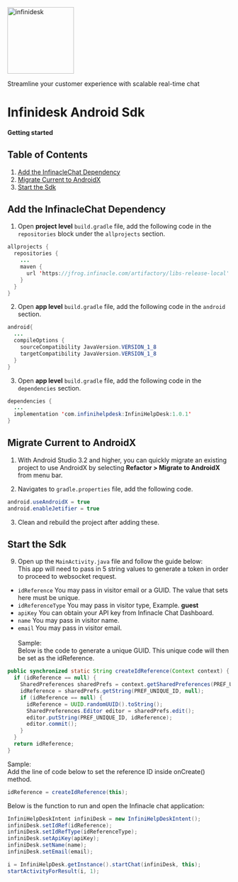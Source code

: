 
<p align="left">
  <a href="https://desk.infinacle.com/">
    <img alt="infinidesk" src="https://infinacle.com/wp-content/uploads/2018/10/footer_logo_100x100.png" width="150">
  </a>
</p>

Streamline your customer experience with scalable real-time chat

# Infinidesk Android Sdk
#### Getting started

## Table of Contents
1. [Add the InfinacleChat Dependency ](#Add-Dependency)
2. [Migrate Current to AndroidX ](#Migrate-Current)
3. [Start the Sdk ](#Start-Sdk)

## Add the InfinacleChat Dependency

1. Open **project level** ```build.gradle``` file, add the following code in the ```repositories``` block under the ```allprojects``` section.
```java
allprojects {
  repositories {
    ...
    maven { 
      url 'https://jfrog.infinacle.com/artifactory/libs-release-local'
    }
  }
}
```

2. Open **app level** ```build.gradle``` file, add the following code in the ```android``` section. 
```java
android{
  ...
  compileOptions {
    sourceCompatibility JavaVersion.VERSION_1_8
    targetCompatibility JavaVersion.VERSION_1_8
  } 
}
```

3. Open **app level** ```build.gradle``` file, add the following code in the ```dependencies``` section. 
```java
dependencies { 
  ...
  implementation 'com.infinihelpdesk:InfiniHelpDesk:1.0.1'
}
```
## Migrate Current to AndroidX

1. With Android Studio 3.2 and higher, you can quickly migrate an existing project to use AndroidX by selecting **Refactor > Migrate to AndroidX** from menu bar.

2. Navigates to ```gradle.properties``` file, add the following code.

```java
android.useAndroidX = true
android.enableJetifier = true
```
3. Clean and rebuild the project after adding these.
  
## Start the Sdk

9. Open up the ```MainActivity.java``` file and follow the guide below:<br />
This app will need to pass in 5 string values to generate a token in order to proceed to websocket request.
- ```idReference``` You may pass in visitor email or a GUID. The value that sets here must be unique.<br />
- ```idReferenceType``` You may pass in visitor type, Example. **guest**<br />
- ```apiKey``` You can obtain your API key from Infinacle Chat Dashboard.<br />
- ```name``` You may pass in visitor name.<br /> 
- ```email``` You may pass in visitor email.<br /><br /> 
    Sample:<br />
    Below is the code to generate a unique GUID. This unique code will then be set as the idReference.
```java
public synchronized static String createIdReference(Context context) {
  if (idReference == null) {
    SharedPreferences sharedPrefs = context.getSharedPreferences(PREF_UNIQUE_ID, Context.MODE_PRIVATE);
    idReference = sharedPrefs.getString(PREF_UNIQUE_ID, null);
    if (idReference == null) {
      idReference = UUID.randomUUID().toString();
      SharedPreferences.Editor editor = sharedPrefs.edit();
      editor.putString(PREF_UNIQUE_ID, idReference);
      editor.commit();
    }
  }
  return idReference;
}
```
  Sample:<br />
  Add the line of code below to set the reference ID inside onCreate() method.
```java
idReference = createIdReference(this);
```
  Below is the function to run and open the Infinacle chat application:
```java 
InfiniHelpDeskIntent infiniDesk = new InfiniHelpDeskIntent();
infiniDesk.setIdRef(idReference);
infiniDesk.setIdRefType(idReferenceType);
infiniDesk.setApiKey(apiKey);
infiniDesk.setName(name);
infiniDesk.setEmail(email);

i = InfiniHelpDesk.getInstance().startChat(infiniDesk, this);
startActivityForResult(i, 1);
```
